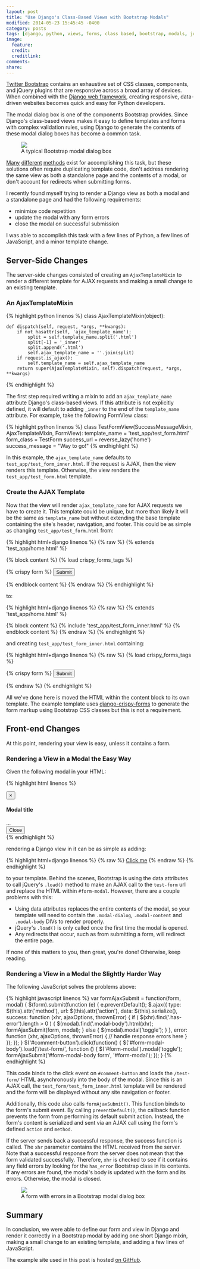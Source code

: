 ```yaml
---
layout: post
title: "Use Django's Class-Based Views with Bootstrap Modals"
modified: 2014-05-23 15:45:45 -0400
category: posts
tags: [django, python, views, forms, class based, bootstrap, modals, jquery, ajax, javascript]
image:
  feature: 
  credit: 
  creditlink: 
comments: 
share: 
---
```


[Twitter Bootstrap](http://getbootstrap.com) contains an exhaustive set of CSS
classes, components, and jQuery plugins that are responsive across a broad array 
of devices. When combined with the [Django web 
framework](http://djangoproject.com), creating responsive, data-driven websites 
becomes quick and easy for Python developers.

The modal dialog box is one of the components Bootstrap provides. Since Django's
class-based views makes it easy to define templates and forms with complex
validation rules, using Django to generate the contents of these modal dialog
boxes has become a common task.

<figure>
<a href="/images/bootstrap-modal.png"><img src="/images/bootstrap-modal.png"></a>
<figcaption>A typical Bootstrap modal dialog box</figcaption>
</figure>

[Many](http://stackoverflow.com/questions/11276100/how-do-i-insert-a-django-form-in-twitter-bootstrap-modal-window)
[different](http://stackoverflow.com/questions/13394057/django-ajax-modal-login-registration)
[methods](https://groups.google.com/forum/#!topic/twitter-bootstrap-stackoverflow/6Cpxw1Ji_E8)
exist for accomplishing this task, but these solutions often require duplicating 
template code, don't address rendering the same view as both a standalone page 
and the contents of a modal, or don't account for redirects when submitting 
forms.

I recently found myself trying to render a Django view as both a modal and a 
standalone page and had the following requirements:

 - minimize code repetition
 - update the modal with any form errors
 - close the modal on successful submission

I was able to accomplish this task with a few lines of Python, a few lines of 
JavaScript, and a minor template change.

## Server-Side Changes

The server-side changes consisted of creating an `AjaxTemplateMixin` to render a
different template for AJAX requests and making a small change to an existing 
template.

### An AjaxTemplateMixin

{% highlight python linenos %}
class AjaxTemplateMixin(object):

    def dispatch(self, request, *args, **kwargs):
        if not hasattr(self, 'ajax_template_name'):
            split = self.template_name.split('.html')
            split[-1] = '_inner'
            split.append('.html')
            self.ajax_template_name = ''.join(split)
        if request.is_ajax():
            self.template_name = self.ajax_template_name
        return super(AjaxTemplateMixin, self).dispatch(request, *args, **kwargs)
{% endhighlight %}

The first step required writing a mixin to add an `ajax_template_name` attribute 
Django's class-based views. If this attribute is not explicitly defined, it will
default to adding `_inner` to the end of the `template_name` attribute.  For 
example, take the following FormView class:

{% highlight python linenos %}
class TestFormView(SuccessMessageMixin, AjaxTemplateMixin, FormView):
    template_name = 'test_app/test_form.html'
    form_class = TestForm
    success_url = reverse_lazy('home')
    success_message = "Way to go!"
{% endhighlight %}

In this example, the `ajax_template_name` defaults to 
`test_app/test_form_inner.html`.  If the request is AJAX, then the view renders 
this template. Otherwise, the view renders the `test_app/test_form.html`
template.

### Create the AJAX Template

Now that the view will render `ajax_template_name` for AJAX requests we have to 
create it. This template could be unique, but more than likely it will be the 
same as `template_name` but without extending the base template containing the 
site's header, navigation, and footer. This could be as simple as changing
`test_app/test_form.html` from:

{% highlight html+django linenos %}
{% raw %}
{% extends 'test_app/home.html' %}

{% block content %}
{% load crispy_forms_tags %}
<div class="row">
    <form class="form-horizontal" action="{% url 'test-form' %}" method="post">
        {% crispy form %}
        <input type="submit" class="btn btn-submit col-md-offset-2">
    </form>
</div>
{% endblock content %}
{% endraw %}
{% endhighlight %}

to:

{% highlight html+django linenos %}
{% raw %}
{% extends 'test_app/home.html' %}

{% block content %}
{% include 'test_app/test_form_inner.html' %}
{% endblock content %}
{% endraw %}
{% endhighlight %}

and creating `test_app/test_form_inner.html` containing:

{% highlight html+django linenos %}
{% raw %}
{% load crispy_forms_tags %}
<div class="row">
    <form class="form-horizontal" action="{% url 'test-form' %}" method="post">
        {% crispy form %}
        <input type="submit" class="btn btn-submit col-md-offset-2">
    </form>
</div>
{% endraw %}
{% endhighlight %}

All we've done here is moved the HTML within the content block to its own
template. The example template uses 
[django-crispy-forms](http://django-crispy-forms.readthedocs.org/en/latest/) to 
generate the form markup using Bootstrap CSS classes but this is not a 
requirement.

## Front-end Changes

At this point, rendering your view is easy, unless it contains a form.

### Rendering a View in a Modal the Easy Way

Given the following modal in your HTML:

{% highlight html linenos %}
<div class="modal fade" id="form-modal" tabindex="-1" role="dialog" aria-labelledby="myModalLabel" aria-hidden="true">
  <div class="modal-dialog">
    <div class="modal-content">
      <div class="modal-header">
        <button type="button" class="close" data-dismiss="modal" aria-hidden="true">&times;</button>
        <h4 class="modal-title">Modal title</h4>
      </div>
      <div id="form-modal-body" class="modal-body">
        ...
      </div>
      <div class="modal-footer">
        <button type="button" class="btn btn-default" data-dismiss="modal">Close</button>
      </div>
    </div>
  </div>
</div>
{% endhighlight %}

rendering a Django view in it can be as simple as adding:

{% highlight html+django linenos %}
{% raw %}
<a data-toggle="modal" href="{% url 'test-form' %}" data-target="#form-modal">Click me</a>
{% endraw %}
{% endhighlight %}

to your template. Behind the scenes, Bootstrap is using the data attributes to
call jQuery's `.load()` method to make an AJAX call to the `test-form` url and
replace the HTML within `#form-modal`. However, there are a couple problems with
this:

 - Using data attributes replaces the entire contents of the modal, so your
template will need to contain the `.modal-dialog`, `.modal-content` and 
`.modal-body` DIVs to render properly.
 - jQuery's `.load()` is only called once the first time the modal is opened.
 - Any redirects that occur, such as from submitting a form, will redirect the
entire page.

If none of this matters to you, then great, you're done! Otherwise, keep
reading.

### Rendering a View in a Modal the Slightly Harder Way

The following JavaScript solves the problems above:

{% highlight javascript linenos %}
var formAjaxSubmit = function(form, modal) {
    $(form).submit(function (e) {
        e.preventDefault();
        $.ajax({
            type: $(this).attr('method'),
            url: $(this).attr('action'),
            data: $(this).serialize(),
            success: function (xhr, ajaxOptions, thrownError) {
                if ( $(xhr).find('.has-error').length > 0 ) {
                    $(modal).find('.modal-body').html(xhr);
                    formAjaxSubmit(form, modal);
                } else {
                    $(modal).modal('toggle');
                }
            },
            error: function (xhr, ajaxOptions, thrownError) {
                // handle response errors here
            }
        });
    });
}
$('#comment-button').click(function() {
    $('#form-modal-body').load('/test-form/', function () {
        $('#form-modal').modal('toggle');
        formAjaxSubmit('#form-modal-body form', '#form-modal');
    });
}
{% endhighlight %}

This code binds to the click event on `#comment-button` and loads the
`/test-form/` HTML asynchronously into the body of the modal. Since this is
an AJAX call, the `test_form/test_form_inner.html` template will be rendered and
the form will be displayed without any site navigation or footer.

Additionally, this code also calls `formAjaxSubmit()`.  This function binds to
the form's submit event. By calling `preventDefault()`, the callback function
prevents the form from performing its default submit action. Instead, the form's
content is serialized and sent via an AJAX call using the form's defined
`action` and `method`.

If the server sends back a successful response, the success function is
called. The `xhr` parameter contains the HTML received from the server.  Note
that a successful response from the server does not mean that the form validated
successfully.  Therefore, `xhr` is checked to see if it contains any field
errors by looking for the `has_error` Bootstrap class in its contents. If any
errors are found, the modal's body is updated with the form and its errors.
Otherwise, the modal is closed.

<figure>
<a href="/images/bootstrap-modal-with-errors.png"><img src="/images/bootstrap-modal-with-errors.png"></a>
<figcaption>A form with errors in a Bootstrap modal dialog box</figcaption>
</figure>

## Summary

In conclusion, we were able to define our form and view in Django and render it
correctly in a Bootstrap modal by adding one short Django mixin, making a small
change to an existing template, and adding a few lines of JavaScript.

The example site used in this post is hosted [on
GitHub](https://github.com/d-m/django-modal-forms).
